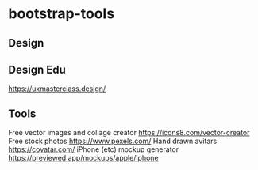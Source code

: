 # bootstrap-tools

## Design

## Design Edu
https://uxmasterclass.design/

## Tools
Free vector images and collage creator https://icons8.com/vector-creator
Free stock photos https://www.pexels.com/
Hand drawn avitars https://covatar.com/
iPhone (etc) mockup generator https://previewed.app/mockups/apple/iphone

